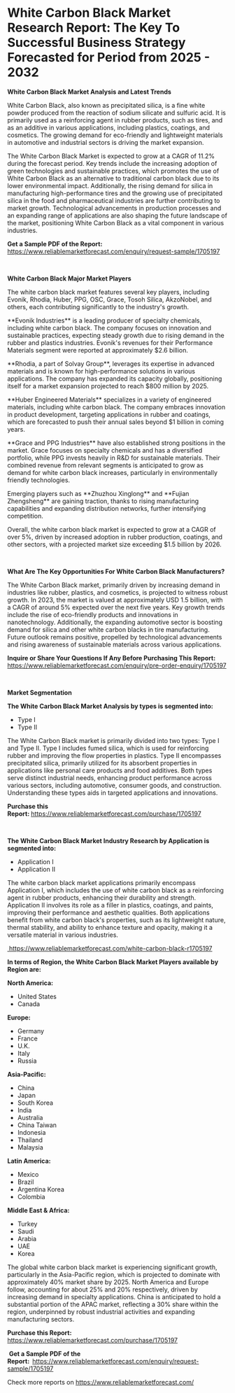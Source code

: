 <p><h1>White Carbon Black Market Research Report: The Key To Successful Business Strategy Forecasted for Period from 2025 - 2032</h1></p><p><strong>White Carbon Black Market Analysis and Latest Trends</strong></p>
<p><p>White Carbon Black, also known as precipitated silica, is a fine white powder produced from the reaction of sodium silicate and sulfuric acid. It is primarily used as a reinforcing agent in rubber products, such as tires, and as an additive in various applications, including plastics, coatings, and cosmetics. The growing demand for eco-friendly and lightweight materials in automotive and industrial sectors is driving the market expansion.</p><p>The White Carbon Black Market is expected to grow at a CAGR of 11.2% during the forecast period. Key trends include the increasing adoption of green technologies and sustainable practices, which promotes the use of White Carbon Black as an alternative to traditional carbon black due to its lower environmental impact. Additionally, the rising demand for silica in manufacturing high-performance tires and the growing use of precipitated silica in the food and pharmaceutical industries are further contributing to market growth. Technological advancements in production processes and an expanding range of applications are also shaping the future landscape of the market, positioning White Carbon Black as a vital component in various industries.</p></p>
<p><strong>Get a Sample PDF of the Report:&nbsp;</strong> <a href="https://www.reliablemarketforecast.com/enquiry/request-sample/1705197?utm_campaign=3352&utm_medium=2&utm_source=Github&utm_content=ia&utm_term=27032025&utm_id=white-carbon-black">https://www.reliablemarketforecast.com/enquiry/request-sample/1705197</a></p>
<p>&nbsp;</p>
<p><strong>White Carbon Black Major Market Players</strong></p>
<p><p>The white carbon black market features several key players, including Evonik, Rhodia, Huber, PPG, OSC, Grace, Tosoh Silica, AkzoNobel, and others, each contributing significantly to the industry's growth.</p><p>**Evonik Industries** is a leading producer of specialty chemicals, including white carbon black. The company focuses on innovation and sustainable practices, expecting steady growth due to rising demand in the rubber and plastics industries. Evonik's revenues for their Performance Materials segment were reported at approximately $2.6 billion.</p><p>**Rhodia, a part of Solvay Group**, leverages its expertise in advanced materials and is known for high-performance solutions in various applications. The company has expanded its capacity globally, positioning itself for a market expansion projected to reach $800 million by 2025.</p><p>**Huber Engineered Materials** specializes in a variety of engineered materials, including white carbon black. The company embraces innovation in product development, targeting applications in rubber and coatings, which are forecasted to push their annual sales beyond $1 billion in coming years.</p><p>**Grace and PPG Industries** have also established strong positions in the market. Grace focuses on specialty chemicals and has a diversified portfolio, while PPG invests heavily in R&D for sustainable materials. Their combined revenue from relevant segments is anticipated to grow as demand for white carbon black increases, particularly in environmentally friendly technologies.</p><p>Emerging players such as **Zhuzhou Xinglong** and **Fujian Zhengsheng** are gaining traction, thanks to rising manufacturing capabilities and expanding distribution networks, further intensifying competition. </p><p>Overall, the white carbon black market is expected to grow at a CAGR of over 5%, driven by increased adoption in rubber production, coatings, and other sectors, with a projected market size exceeding $1.5 billion by 2026.</p></p>
<p>&nbsp;</p>
<p><strong>What Are The Key Opportunities For White Carbon Black Manufacturers?</strong></p>
<p><p>The White Carbon Black market, primarily driven by increasing demand in industries like rubber, plastics, and cosmetics, is projected to witness robust growth. In 2023, the market is valued at approximately USD 1.5 billion, with a CAGR of around 5% expected over the next five years. Key growth trends include the rise of eco-friendly products and innovations in nanotechnology. Additionally, the expanding automotive sector is boosting demand for silica and other white carbon blacks in tire manufacturing. Future outlook remains positive, propelled by technological advancements and rising awareness of sustainable materials across various applications.</p></p>
<p><strong>Inquire or Share Your Questions If Any Before Purchasing This Report:</strong> <a href="https://www.reliablemarketforecast.com/enquiry/pre-order-enquiry/1705197?utm_campaign=3352&utm_medium=2&utm_source=Github&utm_content=ia&utm_term=27032025&utm_id=white-carbon-black">https://www.reliablemarketforecast.com/enquiry/pre-order-enquiry/1705197</a></p>
<p>&nbsp;</p>
<p><strong>Market Segmentation</strong></p>
<p><strong>The White Carbon Black Market Analysis by types is segmented into:</strong></p>
<p><ul><li>Type I</li><li>Type II</li></ul></p>
<p><p>The White Carbon Black market is primarily divided into two types: Type I and Type II. Type I includes fumed silica, which is used for reinforcing rubber and improving the flow properties in plastics. Type II encompasses precipitated silica, primarily utilized for its absorbent properties in applications like personal care products and food additives. Both types serve distinct industrial needs, enhancing product performance across various sectors, including automotive, consumer goods, and construction. Understanding these types aids in targeted applications and innovations.</p></p>
<p><strong>Purchase this Report:&nbsp;</strong><a href="https://www.reliablemarketforecast.com/purchase/1705197?utm_campaign=3352&utm_medium=2&utm_source=Github&utm_content=ia&utm_term=27032025&utm_id=white-carbon-black">https://www.reliablemarketforecast.com/purchase/1705197</a></p>
<p>&nbsp;</p>
<p><strong>The White Carbon Black Market Industry Research by Application is segmented into:</strong></p>
<p><ul><li>Application I</li><li>Application II</li></ul></p>
<p><p>The white carbon black market applications primarily encompass Application I, which includes the use of white carbon black as a reinforcing agent in rubber products, enhancing their durability and strength. Application II involves its role as a filler in plastics, coatings, and paints, improving their performance and aesthetic qualities. Both applications benefit from white carbon black's properties, such as its lightweight nature, thermal stability, and ability to enhance texture and opacity, making it a versatile material in various industries.</p></p>
<p><a href="https://www.reliablemarketforecast.com/white-carbon-black-r1705197?utm_campaign=3352&utm_medium=2&utm_source=Github&utm_content=ia&utm_term=27032025&utm_id=white-carbon-black">&nbsp;https://www.reliablemarketforecast.com/white-carbon-black-r1705197</a></p>
<p><strong>In terms of Region, the White Carbon Black Market Players available by Region are:</strong></p>
<p>
    <p> <strong> North America: </strong>
        <ul>
            <li>United States</li>
            <li>Canada</li>
        </ul>
        </p> 
    <p> <strong> Europe: </strong>
        <ul>
            <li>Germany</li>
            <li>France</li>
            <li>U.K.</li>
            <li>Italy</li>
            <li>Russia</li>
        </ul>
        </p> 
    <p> <strong> Asia-Pacific: </strong>
        <ul>
            <li>China</li>
            <li>Japan</li>
            <li>South Korea</li>
            <li>India</li>
            <li>Australia</li>
            <li>China Taiwan</li>
            <li>Indonesia</li>
            <li>Thailand</li>
            <li>Malaysia</li>
        </ul>
        </p> 
    <p> <strong> Latin America: </strong>
        <ul>
            <li>Mexico</li>
            <li>Brazil</li>
            <li>Argentina Korea</li>
            <li>Colombia</li>
        </ul>
        </p> 
    <p> <strong> Middle East & Africa: </strong>
        <ul>
            <li>Turkey</li>
            <li>Saudi</li>
            <li>Arabia</li>
            <li>UAE</li>
            <li>Korea</li>
        </ul>
    </p>
    </p>
<p><p>The global white carbon black market is experiencing significant growth, particularly in the Asia-Pacific region, which is projected to dominate with approximately 40% market share by 2025. North America and Europe follow, accounting for about 25% and 20% respectively, driven by increasing demand in specialty applications. China is anticipated to hold a substantial portion of the APAC market, reflecting a 30% share within the region, underpinned by robust industrial activities and expanding manufacturing sectors.</p></p>
<p><strong>Purchase this Report: </strong><a href="https://www.reliablemarketforecast.com/purchase/1705197?utm_campaign=3352&utm_medium=2&utm_source=Github&utm_content=ia&utm_term=27032025&utm_id=white-carbon-black">https://www.reliablemarketforecast.com/purchase/1705197</a></p>
<p>&nbsp;<strong>Get a Sample PDF of the Report:&nbsp;&nbsp;</strong><a href="https://www.reliablemarketforecast.com/enquiry/request-sample/1705197?utm_campaign=3352&utm_medium=2&utm_source=Github&utm_content=ia&utm_term=27032025&utm_id=white-carbon-black">https://www.reliablemarketforecast.com/enquiry/request-sample/1705197</a></p>
<p><strong></strong></p>
<p>Check more reports on <a href="https://www.reliablemarketforecast.com/?utm_campaign=3352&utm_medium=2&utm_source=Github&utm_content=ia&utm_term=27032025&utm_id=white-carbon-black">https://www.reliablemarketforecast.com/</a></p>